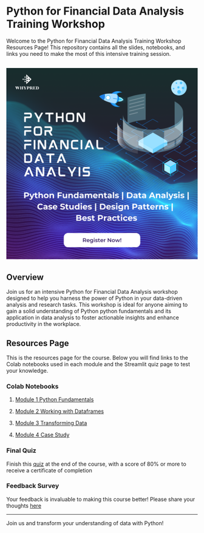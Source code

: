 # Python for Financial Data Analysis Training Workshop

Welcome to the Python for Financial Data Analysis Training Workshop Resources Page! This repository contains all the slides, notebooks, and links you need to make the most of this intensive training session.

## ![Workshop Banner](./banner.png)

## Overview

Join us for an intensive Python for Financial Data Analysis workshop designed to help you harness the power of Python in your data-driven analysis and research tasks. This workshop is ideal for anyone aiming to gain a solid understanding of Python python fundamentals and its application in data analysis to foster actionable insights and enhance productivity in the workplace.

## Resources Page

This is the resources page for the course. Below you will find links to the Colab notebooks used in each module and the Streamlit quiz page to test your knowledge.

### Colab Notebooks
1. [Module 1 Python Fundamentals](https://colab.research.google.com/drive/1L_vHfGY5nu4gYStQ7r6QiOwwnsUH3kVo?usp=sharing)

2. [Module 2 Working with Dataframes](https://colab.research.google.com/drive/1hfuC2GoSk-7s31rutV05ars0JEJw-eqw?usp=sharing)

3. [Module 3 Transforming Data](https://colab.research.google.com/drive/1M-FvaF8SSoAAgMYxpkorNAcwUojH9Gz7?usp=sharing)

4. [Module 4 Case Study](https://colab.research.google.com/drive/10RbUo7KAdEuY_hPxNn_BIaEaQIwIGxed?usp=sharing)

### Final Quiz
Finish this [quiz](https://pfda-completion-exam.streamlit.app/) at the end of the course, with a score of 80% or more to receive a certificate of completion

### Feedback Survey

Your feedback is invaluable to making this course better! Please share your thoughts [here](https://forms.gle/wi6wDkAmM16yu8pY8)

---



Join us and transform your understanding of data with Python!
